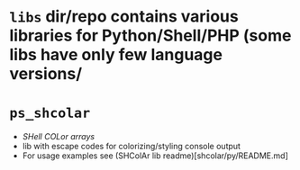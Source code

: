 # `libs` dir/repo contains various libraries for Python/Shell/PHP (some libs have only few language versions/
# `ps_shcolar`
- *SHell COLor arrays*
- lib with escape codes for colorizing/styling console output
- For usage examples see (SHColAr lib readme)[shcolar/py/README.md]